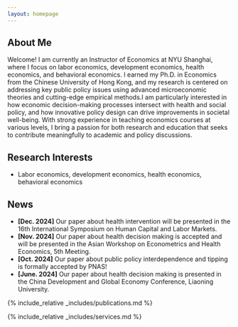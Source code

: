 ```yaml
---
layout: homepage
---
```


## About Me

Welcome!
I am currently an Instructor of Economics at NYU Shanghai, where I focus on labor economics, development economics, health economics, and behavioral economics. I earned my Ph.D. in Economics from the Chinese University of Hong Kong, and my research is centered on addressing key public policy issues using advanced microeconomic theories and cutting-edge empirical methods.I am particularly interested in how economic decision-making processes intersect with health and social policy, and how innovative policy design can drive improvements in societal well-being. With strong experience in teaching economics courses at various levels, I bring a passion for both research and education that seeks to contribute meaningfully to academic and policy discussions.

## Research Interests

- Labor economics, development economics, health economics, behavioral economics

## News

- **[Dec. 2024]** Our paper about health intervention will be presented in the 16th International Symposium on Human Capital and Labor Markets.
- **[Nov. 2024]** Our paper about health decision making is accepted and will be presented in the Asian Workshop on Econometrics and Health Economics, 5th Meeting.
- **[Oct. 2024]** Our paper about public policy interdependence and tipping is formally accepted by PNAS!
- **[June. 2024]** Our paper about health decision making is presented in the China Development and Global Economy Conference, Liaoning University.


{% include_relative _includes/publications.md %}

{% include_relative _includes/services.md %}
